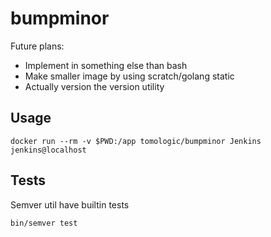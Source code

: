 # bumpminor

Future plans:
- Implement in something else than bash
- Make smaller image by using scratch/golang static
- Actually version the version utility

## Usage

    docker run --rm -v $PWD:/app tomologic/bumpminor Jenkins jenkins@localhost

## Tests

Semver util have builtin tests

    bin/semver test
